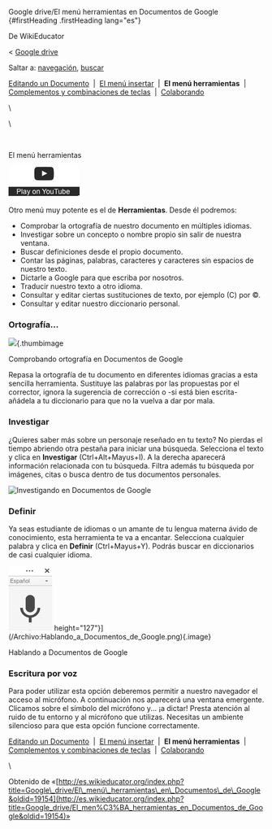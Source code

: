 






Google drive/El menú herramientas en Documentos de Google {#firstHeading .firstHeading lang="es"}






De WikiEducator





&lt; [Google
drive](/Google_drive "Google drive")





Saltar a: [navegación](#mw-navigation), [buscar](#p-search)









[Editando un
Documento](/Google_drive/Introducci%C3%B3n_a_Documentos_de_Google "Google drive/Introducción a Documentos de Google")
 |  [El menú
insertar](/Google_drive/El_men%C3%BA_insertar_en_Documentos_de_Google "Google drive/El menú insertar en Documentos de Google")
 |  **El menú herramientas**  |  [Complementos y combinaciones de
teclas](/Google_drive/Complementos_y_combinaciones_de_teclas_en_Documentos_de_Google "Google drive/Complementos y combinaciones de teclas en Documentos de Google")
 | 
[Colaborando](/Google_drive/Colaborando_con_Documentos_de_Google "Google drive/Colaborando con Documentos de Google")





\

\



[](https://www.youtube.com/watch?v=neO9hulJYYo%26rel%3D0&t=0)





![](images/clear1x1.gif)



El menú
herramientas






![](images/start_play_YouTube.png)







Otro menú muy potente es el de **Herramientas**. Desde él podremos:

-   Comprobar la ortografía de nuestro documento en múltiples idiomas.
-   Investigar sobre un concepto o nombre propio sin salir de
    nuestra ventana.
-   Buscar definiciones desde el propio documento.
-   Contar las páginas, palabras, caracteres y caracteres sin espacios
    de nuestro texto.
-   Dictarle a Google para que escriba por nosotros.
-   Traducir nuestro texto a otro idioma.
-   Consultar y editar ciertas sustituciones de texto, por ejemplo (C)
    por ©.
-   Consultar y editar nuestro diccionario personal.

### Ortografía...





![](images/180px-Comprobando_ortograf%C3%ADa_en_Documentos_de_Google.png){.thumbimage











Comprobando ortografía en Documentos de Google







Repasa la ortografía de tu documento en diferentes idiomas gracias a
esta sencilla herramienta. Sustituye las palabras por las propuestas por
el corrector, ignora la sugerencia de corrección o -si está bien
escrita- añádela a tu diccionario para que no la vuelva a dar por mala.
### Investigar

¿Quieres saber más sobre un personaje reseñado en tu texto? No pierdas
el tiempo abriendo otra pestaña para iniciar una búsqueda. Selecciona el
texto y clica en **Investigar** (Ctrl+Alt+Mayus+I). A la derecha
aparecerá información relacionada con tu búsqueda. Filtra además tu
búsqueda por imágenes, citas o busca dentro de tus documentos
personales.





![Investigando en Documentos de
Google](images/500px-Investigando_en_Documentos_de_Google.png)







### Definir

Ya seas estudiante de idiomas o un amante de tu lengua materna ávido de
conocimiento, esta herramienta te va a encantar. Selecciona cualquier
palabra y clica en **Definir** (Ctrl+Mayus+Y). Podrás buscar en
diccionarios de casi cualquier idioma.





![](images/Hablando_a_Documentos_de_Google.png)
height="127"}](/Archivo:Hablando_a_Documentos_de_Google.png){.image}









Hablando a Documentos de Google







### Escritura por voz

Para poder utilizar esta opción deberemos permitir a nuestro navegador
el acceso al micrófono. A continuación nos aparecerá una ventana
emergente. Clicamos sobre el símbolo del micrófono y... ¡a dictar!
Presta atención al ruido de tu entorno y al micrófono que utilizas.
Necesitas un ambiente silencioso para que esta opción funcione
correctamente.





[Editando un
Documento](/Google_drive/Introducci%C3%B3n_a_Documentos_de_Google "Google drive/Introducción a Documentos de Google")
 |  [El menú
insertar](/Google_drive/El_men%C3%BA_insertar_en_Documentos_de_Google "Google drive/El menú insertar en Documentos de Google")
 |  **El menú herramientas**  |  [Complementos y combinaciones de
teclas](/Google_drive/Complementos_y_combinaciones_de_teclas_en_Documentos_de_Google "Google drive/Complementos y combinaciones de teclas en Documentos de Google")
 | 
[Colaborando](/Google_drive/Colaborando_con_Documentos_de_Google "Google drive/Colaborando con Documentos de Google")





\





Obtenido de
«[http://es.wikieducator.org/index.php?title=Google\_drive/El\_menú\_herramientas\_en\_Documentos\_de\_Google&oldid=19154](http://es.wikieducator.org/index.php?title=Google_drive/El_men%C3%BA_herramientas_en_Documentos_de_Google&oldid=19154)»














